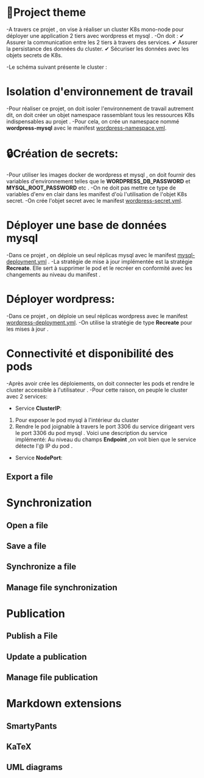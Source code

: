 #  🧾Project theme
-A travers ce projet , on vise à réaliser un cluster K8s mono-node pour déployer une application 2 tiers avec wordpress et mysql .
-On doit :
✔ Assurer la communication entre les 2 tiers à travers des services.
 ✔ Assurer la persistance des données du cluster.
 ✔ Sécuriser les données avec les objets secrets de K8s.

-Le schéma suivant présente le cluster :

# Isolation d'environnement de travail
-Pour réaliser ce projet, on doit isoler l'environnement de travail autrement dit, on doit créer un objet namespace rassemblant tous les ressources K8s indispensables au projet .
-Pour cela, on crée un namespace nommé **wordpress-mysql** avec le manifest [wordpress-namespace.yml](https://github.com/ImaneKABKAB/formation-eazytraining-devops-Kubernetes/blob/main/mini-project/wordpress-namespace.yml).
# 🔒Création de secrets:
-Pour utiliser les images docker de wordpress et mysql , on doit fournir des variables d'environnement telles que le **WORDPRESS_DB_PASSWORD** et **MYSQL_ROOT_PASSWORD** etc .
-On ne doit pas mettre ce type de variables d'env en clair dans les manifest d'où l'utilisation de l'objet K8s secret.
-On crée l'objet secret avec le manifest [wordpress-secret.yml](https://github.com/ImaneKABKAB/formation-eazytraining-devops-Kubernetes/blob/main/mini-project/wordpress-secret.yml).
# Déployer une base de données mysql
-Dans ce projet , on déploie un seul réplicas mysql  avec le manifest [mysql-deployment.yml](https://github.com/ImaneKABKAB/formation-eazytraining-devops-Kubernetes/blob/main/mini-project/mysql-deployment.yml) .
-La stratégie de mise à jour implémentée est la stratégie **Recreate**.
  Elle sert à supprimer le pod et le recréer en conformité avec les changements au niveau du manifest .
# Déployer wordpress:
-Dans ce projet , on déploie un seul réplicas wordpress  avec le manifest [wordpress-deployment.yml](https://github.com/ImaneKABKAB/formation-eazytraining-devops-Kubernetes/blob/main/mini-project/wordpress-deployment.yml).
-On utilise la stratégie  de type **Recreate** pour les mises à jour .
# Connectivité et disponibilité des pods
-Après avoir crée les déploiements, on doit connecter les pods et rendre le cluster accessible à l'utilisateur .
-Pour cette raison, on peuple le cluster avec 2 services:
 - Service **ClusterIP**: 
   
 1. Pour exposer le pod mysql à l'intérieur du cluster 
 2. Rendre le pod joignable à travers le port 3306 du service dirigeant vers le port 3306 du pod mysql .
 Voici une description du service implémenté:
 Au niveau du champs **Endpoint** ,on voit bien que le service détecte l'@ IP du pod .
 - Service **NodePort**:
  

 



## Export a file




# Synchronization



## Open a file



## Save a file



## Synchronize a file



## Manage file synchronization




# Publication



## Publish a File



## Update a publication



## Manage file publication




# Markdown extensions




## SmartyPants




## KaTeX



## UML diagrams

```
